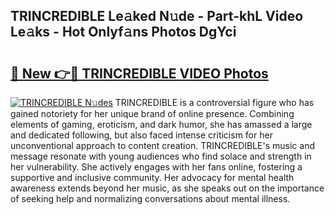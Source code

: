 ## TRINCREDIBLE Le𝚊ked N𝚞de - Part-khL Video Le𝚊ks - Hot Onlyf𝚊ns Photos DgYci

# <h2><a href="http://ac20628.deff.icu/?id=TRINCREDIBLE">🔗 New 👉🔴 TRINCREDIBLE VIDEO Photos</a></h2>

[![TRINCREDIBLE N𝚞des](https://i.imgur.com/rIISA9y.gif)](http://ac20628.deff.icu/?id=TRINCREDIBLE)
TRINCREDIBLE is a controversial figure who has gained notoriety for her unique brand of online presence. Combining elements of gaming, eroticism, and dark humor, she has amassed a large and dedicated following, but also faced intense criticism for her unconventional approach to content creation. TRINCREDIBLE's music and message resonate with young audiences who find solace and strength in her vulnerability. She actively engages with her fans online, fostering a supportive and inclusive community. Her advocacy for mental health awareness extends beyond her music, as she speaks out on the importance of seeking help and normalizing conversations about mental illness.
